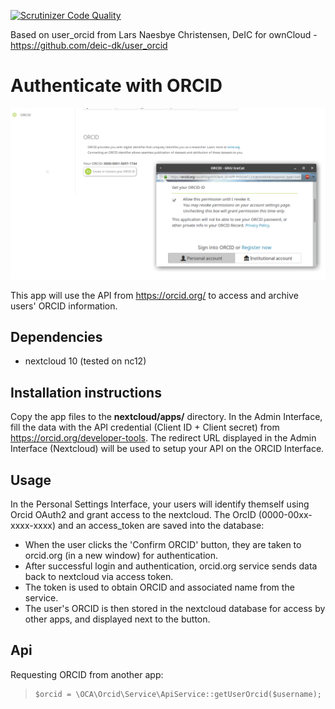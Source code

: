 [![Scrutinizer Code Quality](https://scrutinizer-ci.com/g/nextcloud/orcid/badges/quality-score.png?b=master)](https://scrutinizer-ci.com/g/nextcloud/orcid/?branch=master)

Based on user_orcid from Lars Naesbye Christensen, DeIC for ownCloud - https://github.com/deic-dk/user_orcid

# Authenticate with ORCID

![example screenshot](screenshots/personalsettings.jpeg)

This app will use the API from https://orcid.org/ to access and archive users' 
ORCID information.
 
## Dependencies 
 * nextcloud 10 (tested on nc12)

## Installation instructions
Copy the app files to the **nextcloud/apps/** directory.
In the Admin Interface, fill the data with the API credential (Client ID + Client secret) from https://orcid.org/developer-tools. The redirect URL displayed in the Admin Interface (Nextcloud) will be used to setup your API on the ORCID Interface.

## Usage

In the Personal Settings Interface, your users will identify themself using Orcid OAuth2 and grant access to the nextcloud. The OrcID (0000-00xx-xxxx-xxxx) and an access_token are saved into the database:

 - When the user clicks the 'Confirm ORCID' button, they are taken to orcid.org (in a new window) for authentication.
 - After successful login and authentication, orcid.org service sends data back to nextcloud via access token.
 - The token is used to obtain ORCID and associated name from the service.
 - The user's ORCID is then stored in the nextcloud database for access by other apps, and displayed next to the button.


## Api

Requesting ORCID from another app:

>     $orcid = \OCA\Orcid\Service\ApiService::getUserOrcid($username);
